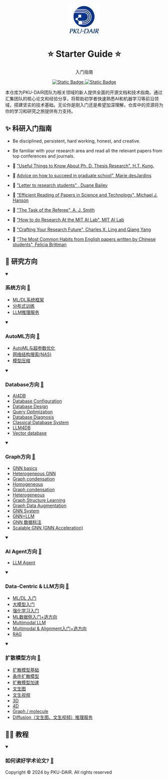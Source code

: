 <p align="center">
    <img width="100px" src="assets/group_logo.png" align="center" alt="PKU-DAIR" />
    <h1 align="center">⭐ Starter Guide ⭐</h1>
    <p align="center">入门指南</p>
    <p align="center">
        <a href="https://github.com/PKU-DAIR">
            <img alt="Static Badge" src="https://img.shields.io/badge/%C2%A9-PKU--DAIR-%230e529d?labelColor=%23003985">
        </a>
        <a href="https://github.com/PKU-DAIR">
            <img alt="Static Badge" src="https://img.shields.io/badge/PKU--DAIR-black?logo=github">
        </a>
    </p>
</p>

本仓库为PKU-DAIR团队为相关领域的新人提供全面的开源文档和技术指南。通过汇集团队的核心论文和经验分享，将帮助初学者快速熟悉AI和机器学习等前沿领域，搭建坚实的技术基础。无论你是刚入门还是希望加深理解，仓库中的资源将为你的学习和研究之旅提供有力支持。

## ✨ 科研入门指南


- Be disciplined, persistent, hard working, honest, and creative.

- Be familiar with your research area and read all the relevant papers from top conferences and journals.

- 💭 ["Useful Things to Know About Ph. D. Thesis Research", H.T. Kung.](https://www.eecs.harvard.edu/htk/)

- 📄 [Advice on how to succeed in graduate school", Marie desJardins](https://cuibinpku.github.io/resources/advice.pdf)

- 📄 ["Letter to research students" , Duane Bailey](https://cuibinpku.github.io/resources/research.pdf)

- 📄 ["Efficient Reading of Papers in Science and Technology", Michael J. Hanson](https://cuibinpku.github.io/resources/efficientReading.pdf)

- 📄 ["The Task of the Referee", A. J. Smith](https://cuibinpku.github.io/resources/reviewing-smith.pdf)

- 📄 ["How to do Research At the MIT AI Lab", MIT AI Lab](https://cuibinpku.github.io/resources/MIT-do-research.pdf)

- 📔 ["Crafting Your Research Future", Charles X. Ling and Qiang Yang](https://cuibinpku.github.io/resources/Crafting-Your-Research-Future.pdf)

- 📄 ["The Most Common Habits from English papers written by Chinese students", Felicia Brittman](https://cuibinpku.github.io/resources/chinese-english-problem.pdf)

## 📑 研究方向

<details open>
<summary>

### 系统方向 [🔗](docs/systems/Readme.md)

</summary>

- [ML/DL系统框架](docs/systems/Readme.md#ML/DL系统框架)
- [分布式训练](docs/systems/Readme.md#分布式训练)
- [LLM推理服务](docs/systems/Readme.md#LLM推理服务)
</details>

<details open>
<summary>

### AutoML方向 [🔗](docs/autoML/Readme.md)

</summary>

- [AutoML与超参数优化](docs/autoML/Readme.md#AutoML与超参数优化)
- [网络结构搜索(NAS)](docs/autoML/Readme.md#网络结构搜索(NAS))
- [模型压缩](docs/autoML/Readme.md#模型压缩)
</details>

<details open>
<summary>

### Database方向 [🔗](docs/database/Readme.md)

</summary>

- [AI4DB](docs/database/Readme.md#AI4DB)
- [Database Configuration](docs/database/Readme.md#Database-Configuration)
- [Database Design](docs/database/Readme.md#Database-Design)
- [Query Optimization](docs/database/Readme.md#Query-Optimization)
- [Database Diagnosis](docs/database/Readme.md#Database-Diagnosis)
- [Classical Database System](docs/database/Readme.md#Classical-Database-System)
- [LLM4DB](docs/database/Readme.md#LLM4DB)
- [Vector database](docs/database/Readme.md#Vector-database)
</details>

<details open>
<summary>

### Graph方向 [🔗](docs/graphs/Readme.md)

</summary>

- [GNN basics](docs/graphs/Readme.md#GNN-basics)
- [Heterogeneous GNN](docs/graphs/Readme.md#Heterogeneous-GNN)
- [Graph condensation](docs/graphs/Readme.md#Graph-condensation)
- [Homogeneous](docs/graphs/Readme.md#Homogeneous)
- [Graph condensation](docs/graphs/Readme.md#Graph-condensation)
- [Heterogeneous](docs/graphs/Readme.md#Heterogeneous)
- [Graph Structure Learning](docs/graphs/Readme.md#Graph-Structure-Learning)
- [Graph Data Augmentation](docs/graphs/Readme.md#Graph-Data-Augmentation)
- [GNN System](docs/graphs/Readme.md#GNN-System)
- [GNN+LLM](docs/graphs/Readme.md#GNN+LLM)
- [GNN 数据标注](docs/graphs/Readme.md#GNN-数据标注)
- [Scalable GNN (GNN Acceleration)](docs/graphs/Readme.md#Scalable-GNN-(GNN-Acceleration))
</details>

<details open>
<summary>

### AI Agent方向 [🔗](docs/aiAgents/Readme.md)

</summary>

- [LLM Agent](docs/aiAgents/Readme.md#LLM-Agent)
</details>

<details open>
<summary>

### Data-Centric & LLM方向 [🔗](docs/dcml/Readme.md)

</summary>

- [ML/DL 入门](docs/dcml/Readme.md#ML/DL-入门)
- [大模型入门](docs/dcml/Readme.md#大模型入门)
- [强化学习入门](docs/dcml/Readme.md#强化学习入门)
- [ML数据侧入门+选方向](docs/dcml/Readme.md#ML数据侧入门+选方向)
- [Multimodal LLM](docs/dcml/Readme.md#Multimodal-LLM)
- [Multimodal & Alignment入门+选方向](docs/dcml/Readme.md#Multimodal-&-Alignment入门+选方向)
- [RAG](docs/dcml/Readme.md#RAG)
</details>

<details open>
<summary>

### 扩散模型方向 [🔗](docs/diffusion/Readme.md)

</summary>

- [扩散模型基础](docs/diffusion/Readme.md#扩散模型基础)
- [条件扩散模型](docs/diffusion/Readme.md#条件扩散模型)
- [扩散模型加速](docs/diffusion/Readme.md#扩散模型加速)
- [文生图](docs/diffusion/Readme.md#文生图)
- [文生视频](docs/diffusion/Readme.md#文生视频)
- [3D](docs/diffusion/Readme.md#3D)
- [4D](docs/diffusion/Readme.md#4D)
- [Graph / molecule](docs/diffusion/Readme.md#Graph-/-molecule)
- [Diffusion（文生图、文生视频）推理服务](docs/diffusion/Readme.md#Diffusion（文生图、文生视频）推理服务)
</details>

## 🧑‍🏫 教程

<details open>
<summary>

### 如何读好学术论文? [🔗](docs/tutorials/Readme.md)

</summary>

Copyright © 2024 by PKU-DAIR. All rights reserved